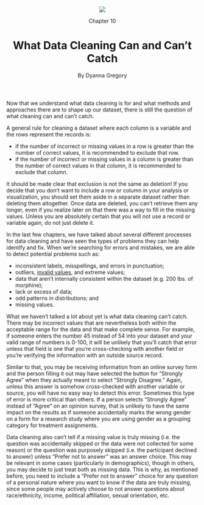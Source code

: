 <!--
Section tag replaced with div for Gitbook publishing
	<section class="blue" data-type="chapter">-->
<div class="blue" data-type="chapter">
<header>
  <div class="icon"><img src="../images/sections/04/close-inspection.png" /></div>
  <p>Chapter 10</p>
  <h1>What Data Cleaning Can and Can&rsquo;t Catch</h1>
  <p data-type="author">By Dyanna Gregory</p>
</header>

<!--<section data-type="sect1">-->
<p>Now that we understand what data cleaning is for and what methods and approaches there are to shape up our dataset, there is still the question of what cleaning can and can&rsquo;t catch.</p>

<p>A general rule for cleaning a dataset where each column is a variable and the rows represent the records is:</p>

<ul>
	<li>if the number of incorrect or missing values in a row is greater than the number of correct values, it is recommended to exclude that row.</li>
	<li>if the number of incorrect or missing values in a column is greater than the number of correct values in that column, it is recommended to exclude that column.</li>
</ul>

<p>It should be made clear that exclusion is not the same as deletion! If you decide that you don&rsquo;t want to include a row or column in your analysis or visualization, you should set them aside in a separate dataset rather than deleting them altogether. Once data are deleted, you can&rsquo;t retrieve them any longer, even if you realize later on that there was a way to fill in the missing values. Unless you are absolutely certain that you will not use a record or variable again, do not just delete it.</p>

<p>In the last few chapters, we have talked about several different processes for data cleaning and have seen the types of problems they can help identify and fix. When we&rsquo;re searching for errors and mistakes, we are able to detect potential problems such as:</p>

<ul>
	<li>inconsistent labels, misspellings, and errors in punctuation;</li>
	<li>outliers, <a class="glossterm" target="_blank" href="glossary01.html#data-invalid">invalid values</a>, and extreme values;</li>
	<li>data that aren&rsquo;t internally consistent within the dataset (e.g. 200 lbs. of morphine);</li>
	<li>lack or excess of data;</li>
	<li>odd patterns in distributions; and</li>
	<li>missing values.</li>
</ul>

<p>What we haven&rsquo;t talked a lot about yet is what data cleaning can&rsquo;t catch. There may be incorrect values that are nevertheless both within the acceptable range for the data and that make complete sense. For example, if someone enters the number 45 instead of 54 into your dataset and your valid range of numbers is 0-100, it will be unlikely that you&rsquo;ll catch that error unless that field is one that you&rsquo;re cross-checking with another field or you&rsquo;re verifying the information with an outside source record.</p>

<p>Similar to that, you may be receiving information from an online survey form and the person filling it out may have selected the button for &ldquo;Strongly Agree&rdquo; when they actually meant to select &ldquo;Strongly Disagree.&rdquo; Again, unless this answer is somehow cross-checked with another variable or source, you will have no easy way to detect this error. Sometimes this type of error is more critical than others. If a person selects &ldquo;Strongly Agree&rdquo; instead of &ldquo;Agree&rdquo; on an opinion survey, that is unlikely to have the same impact on the results as if someone accidentally marks the wrong gender on a form for a research study where you are using gender as a grouping category for treatment assignments.</p>

<p>Data cleaning also can&rsquo;t tell if a missing value is truly missing (i.e. the question was accidentally skipped or the data were not collected for some reason) or the question was purposely skipped (i.e. the participant declined to answer) unless &ldquo;Prefer not to answer&rdquo; was an answer choice. This may be relevant in some cases (particularly in demographics), though in others, you may decide to just treat both as missing data. This is why, as mentioned before, you need to include a &ldquo;Prefer not to answer&rdquo; choice for any question of a personal nature where you want to know if the data are truly missing, since some people may actively choose to not answer questions about race/ethnicity, income, political affiliation, sexual orientation, etc.</p>
</div>
<!--</section>
</section>-->
